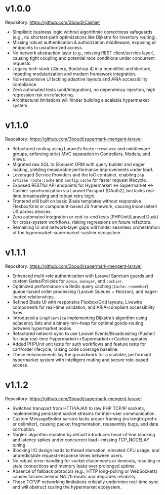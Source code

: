 # v1.0.0  
Repository: https://github.com/3boudi/Cashier

- Simplistic business logic without algorithmic correctness safeguards (e.g., no shortest-path optimizations like Dijkstra for inventory routing).  
- Missing robust authentication & authorization middleware, exposing all endpoints to unauthorized access.  
- No network abstraction layer (e.g., missing REST client/service layer), causing tight coupling and potential race conditions under concurrent requests.  
- Legacy tech stack (jQuery, Bootstrap 4) in a monolithic architecture, impeding modularization and modern framework integration.  
- Non-responsive UI lacking adaptive layouts and ARIA accessibility compliance.  
- Zero automated tests (unit/integration), no dependency injection, high regression risk on refactoring.  
- Architectural limitations will hinder building a scalable hypermarket system. 
# v1.1.0  
Repository: https://github.com/3boudi/supermark-mengent-laravel

- Refactored routing using Laravel’s `Route::resource` and middleware groups, enforcing strict MVC separation in Controllers, Models, and Views.  
- Migrated raw SQL to Eloquent ORM with query builder and eager loading, yielding measurable performance improvements under load.  
- Leveraged Service Providers and the IoC container, enabling `php artisan route:cache` and `config:cache` for faster request lifecycle.  
- Exposed RESTful API endpoints for Hypermarket ↔ Supermarket ↔ Cashier synchronization via Laravel Passport (OAuth2), but lacks real-time broadcasting  and robust retry logic.  
- Frontend still built on basic Blade templates without responsive Flexbox/Grid or component-based JS framework, causing inconsistent UX across devices.  
- Zero automated integration or end-to-end tests (PHPUnit/Laravel Dusk) for cross-system workflows, risking regressions on future refactors.  
- Remaining UI and network-layer gaps will hinder seamless orchestration of the hypermarket–supermarket–cashier ecosystem.  
# v1.1.1  
Repository: https://github.com/3boudi/supermark-mengent-laravel

- Enhanced multi-role authentication with Laravel Sanctum guards and custom Gates/Policies for `admin`, `manager`, and `cashier`.  
- Optimized performance via Redis query caching (`Cache::remember`), queue-based order processing (Laravel Queues + Horizon), and eager-loaded relationships.  
- Refined Blade UI with responsive Flexbox/Grid layouts, Livewire components for real-time validation, and ARIA-compliant accessibility fixes.  
- Introduced a `GraphService` implementing Dijkstra’s algorithm using adjacency lists and a binary min-heap for optimal goods-routing between hypermarket nodes.  
- Refactored network sync to use Laravel Events/Broadcasting (Pusher) for near real-time Hypermarket↔Supermarket↔Cashier updates.  
- Added PHPUnit unit tests for auth workflows and feature tests for cart/order lifecycle, raising code coverage baseline.  
- These enhancements lay the groundwork for a scalable, performant hypermarket system with intelligent routing and secure role-based access.  
# v1.1.2  
Repository: https://github.com/3boudi/supermark-mengent-laravel

- Switched transport from HTTP/AJAX to raw PHP TCP/IP sockets, implementing persistent socket streams for inter-user communication.  
- Custom MessageBroker service lacks proper framing (no length-prefix or delimiter), causing packet fragmentation, reassembly bugs, and data corruption.  
- Nagle’s algorithm enabled by default introduces head-of-line blocking and latency spikes under concurrent load—missing TCP_NODELAY tuning.  
- Blocking I/O design leads to thread starvation, elevated CPU usage, and unpredictable request-response times between users.  
- No robust error-handling for socket disconnects or timeouts, resulting in stale connections and memory leaks over prolonged uptime.  
- Absence of fallback protocols (e.g., HTTP long-polling or WebSockets) causes failures behind NAT/firewalls and degrades reliability.  
- These TCP/IP networking limitations critically undermine real-time sync and will obstruct scaling the hypermarket ecosystem.  

